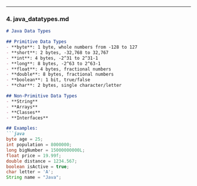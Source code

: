 
---

### **4. java_datatypes.md**
```markdown
# Java Data Types

## Primitive Data Types
- **byte**: 1 byte, whole numbers from -128 to 127
- **short**: 2 bytes, -32,768 to 32,767
- **int**: 4 bytes, -2^31 to 2^31-1
- **long**: 8 bytes, -2^63 to 2^63-1
- **float**: 4 bytes, fractional numbers
- **double**: 8 bytes, fractional numbers
- **boolean**: 1 bit, true/false
- **char**: 2 bytes, single character/letter

## Non-Primitive Data Types
- **String**
- **Arrays**
- **Classes**
- **Interfaces**

## Examples:
```java
byte age = 25;
int population = 8000000;
long bigNumber = 15000000000L;
float price = 19.99f;
double distance = 1234.567;
boolean isActive = true;
char letter = 'A';
String name = "Java";